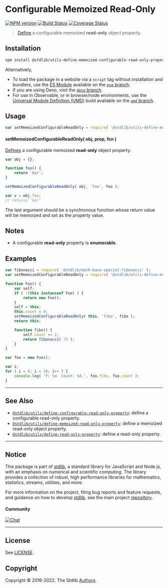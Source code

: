 <!--

@license Apache-2.0

Copyright (c) 2019 The Stdlib Authors.

Licensed under the Apache License, Version 2.0 (the "License");
you may not use this file except in compliance with the License.
You may obtain a copy of the License at

   http://www.apache.org/licenses/LICENSE-2.0

Unless required by applicable law or agreed to in writing, software
distributed under the License is distributed on an "AS IS" BASIS,
WITHOUT WARRANTIES OR CONDITIONS OF ANY KIND, either express or implied.
See the License for the specific language governing permissions and
limitations under the License.

-->

# Configurable Memoized Read-Only

[![NPM version][npm-image]][npm-url] [![Build Status][test-image]][test-url] [![Coverage Status][coverage-image]][coverage-url] <!-- [![dependencies][dependencies-image]][dependencies-url] -->

> [Define][mdn-define-property] a configurable memoized **read-only** object property.

<section class="installation">

## Installation

```bash
npm install @stdlib/utils-define-memoized-configurable-read-only-property
```

Alternatively,

-   To load the package in a website via a `script` tag without installation and bundlers, use the [ES Module][es-module] available on the [`esm` branch][esm-url].
-   If you are using Deno, visit the [`deno` branch][deno-url].
-   For use in Observable, or in browser/node environments, use the [Universal Module Definition (UMD)][umd] build available on the [`umd` branch][umd-url].

</section>

<section class="usage">

## Usage

<!-- eslint-disable id-length -->

```javascript
var setMemoizedConfigurableReadOnly = require( '@stdlib/utils-define-memoized-configurable-read-only-property' );
```

#### setMemoizedConfigurableReadOnly( obj, prop, fcn )

[Defines][mdn-define-property] a configurable memoized **read-only** object property.

<!-- eslint-disable id-length -->

```javascript
var obj = {};

function foo() {
    return 'bar';
}

setMemoizedConfigurableReadOnly( obj, 'foo', foo );

var v = obj.foo;
// returns 'bar'
```

The last argument should be a synchronous function whose return value will be memoized and set as the property value.

</section>

<!-- /.usage -->

<section class="notes">

## Notes

-   A configurable **read-only** property is **enumerable**.

</section>

<!-- /.notes -->

<section class="examples">

## Examples

<!-- eslint no-undef: "error" -->

<!-- eslint-disable id-length -->

```javascript
var fibonacci = require( '@stdlib/math-base-special-fibonacci' );
var setMemoizedConfigurableReadOnly = require( '@stdlib/utils-define-memoized-configurable-read-only-property' );

function Foo() {
    var self;
    if ( !(this instanceof Foo) ) {
        return new Foo();
    }
    self = this;
    this.count = 0;
    setMemoizedConfigurableReadOnly( this, 'fibo', fibo );
    return this;

    function fibo() {
        self.count += 1;
        return fibonacci( 73 );
    }
}

var foo = new Foo();

var i;
for ( i = 0; i < 10; i++ ) {
    console.log( 'F: %d. Count: %d.', foo.fibo, foo.count );
}
```

</section>

<!-- /.examples -->

<!-- Section for related `stdlib` packages. Do not manually edit this section, as it is automatically populated. -->

<section class="related">

* * *

## See Also

-   <span class="package-name">[`@stdlib/utils/define-configurable-read-only-property`][@stdlib/utils/define-configurable-read-only-property]</span><span class="delimiter">: </span><span class="description">define a configurable read-only property.</span>
-   <span class="package-name">[`@stdlib/utils/define-memoized-read-only-property`][@stdlib/utils/define-memoized-read-only-property]</span><span class="delimiter">: </span><span class="description">define a memoized read-only object property.</span>
-   <span class="package-name">[`@stdlib/utils/define-read-only-property`][@stdlib/utils/define-read-only-property]</span><span class="delimiter">: </span><span class="description">define a read-only property.</span>

</section>

<!-- /.related -->

<!-- Section for all links. Make sure to keep an empty line after the `section` element and another before the `/section` close. -->


<section class="main-repo" >

* * *

## Notice

This package is part of [stdlib][stdlib], a standard library for JavaScript and Node.js, with an emphasis on numerical and scientific computing. The library provides a collection of robust, high performance libraries for mathematics, statistics, streams, utilities, and more.

For more information on the project, filing bug reports and feature requests, and guidance on how to develop [stdlib][stdlib], see the main project [repository][stdlib].

#### Community

[![Chat][chat-image]][chat-url]

---

## License

See [LICENSE][stdlib-license].


## Copyright

Copyright &copy; 2016-2022. The Stdlib [Authors][stdlib-authors].

</section>

<!-- /.stdlib -->

<!-- Section for all links. Make sure to keep an empty line after the `section` element and another before the `/section` close. -->

<section class="links">

[npm-image]: http://img.shields.io/npm/v/@stdlib/utils-define-memoized-configurable-read-only-property.svg
[npm-url]: https://npmjs.org/package/@stdlib/utils-define-memoized-configurable-read-only-property

[test-image]: https://github.com/stdlib-js/utils-define-memoized-configurable-read-only-property/actions/workflows/test.yml/badge.svg?branch=main
[test-url]: https://github.com/stdlib-js/utils-define-memoized-configurable-read-only-property/actions/workflows/test.yml?query=branch:main

[coverage-image]: https://img.shields.io/codecov/c/github/stdlib-js/utils-define-memoized-configurable-read-only-property/main.svg
[coverage-url]: https://codecov.io/github/stdlib-js/utils-define-memoized-configurable-read-only-property?branch=main

<!--

[dependencies-image]: https://img.shields.io/david/stdlib-js/utils-define-memoized-configurable-read-only-property.svg
[dependencies-url]: https://david-dm.org/stdlib-js/utils-define-memoized-configurable-read-only-property/main

-->

[umd]: https://github.com/umdjs/umd
[es-module]: https://developer.mozilla.org/en-US/docs/Web/JavaScript/Guide/Modules

[deno-url]: https://github.com/stdlib-js/utils-define-memoized-configurable-read-only-property/tree/deno
[umd-url]: https://github.com/stdlib-js/utils-define-memoized-configurable-read-only-property/tree/umd
[esm-url]: https://github.com/stdlib-js/utils-define-memoized-configurable-read-only-property/tree/esm

[chat-image]: https://img.shields.io/gitter/room/stdlib-js/stdlib.svg
[chat-url]: https://gitter.im/stdlib-js/stdlib/

[stdlib]: https://github.com/stdlib-js/stdlib

[stdlib-authors]: https://github.com/stdlib-js/stdlib/graphs/contributors

[stdlib-license]: https://raw.githubusercontent.com/stdlib-js/utils-define-memoized-configurable-read-only-property/main/LICENSE

[mdn-define-property]: https://developer.mozilla.org/en-US/docs/Web/JavaScript/Reference/Global_Objects/Object/defineProperty

<!-- <related-links> -->

[@stdlib/utils/define-configurable-read-only-property]: https://github.com/stdlib-js/utils-define-configurable-read-only-property

[@stdlib/utils/define-memoized-read-only-property]: https://github.com/stdlib-js/utils-define-memoized-read-only-property

[@stdlib/utils/define-read-only-property]: https://github.com/stdlib-js/utils-define-read-only-property

<!-- </related-links> -->

</section>

<!-- /.links -->
